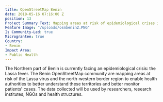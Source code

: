 ```yaml
---
title: OpenStreetMap Benin
date: 2018-05-16 07:16:00 Z
position: 13
Project Summary Text: Mapping areas at risk of epidemiological crises in Benin
Feature Image: "/uploads/osmbenin2.PNG"
Is Community-Led: true
Micrograntee: true
Country:
- Benin
Impact Area:
- Public Health
---
```


The Northern part of Benin is currently facing an epidemiological crisis: the Lassa fever. The Benin OpenStreetMap community are mapping areas at risk of the Lassa virus and the north-western border region to enable health authorities to better understand these territories and better monitor patients' cases. The data collected will be used by researchers, research institutes, NGOs and health structures.